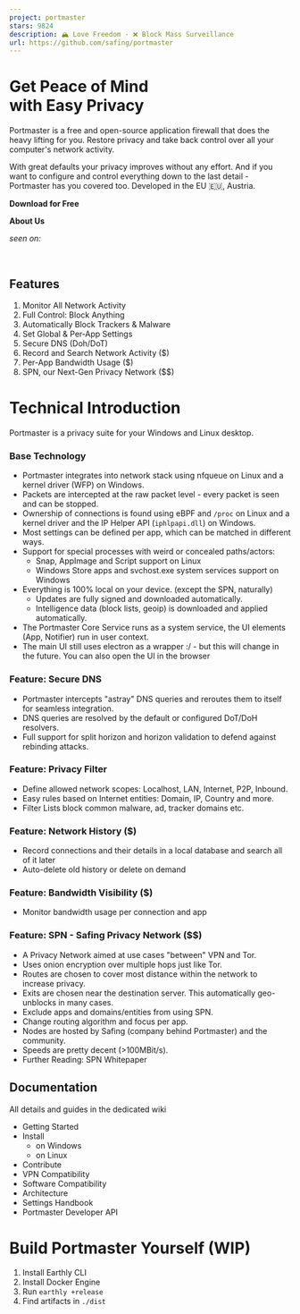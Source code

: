 ```yaml
---
project: portmaster
stars: 9824
description: 🏔 Love Freedom - ❌ Block Mass Surveillance
url: https://github.com/safing/portmaster
---
```


Get Peace of Mind  
with Easy Privacy
=====================================

Portmaster is a free and open-source application firewall that does the heavy lifting for you. Restore privacy and take back control over all your computer's network activity.

With great defaults your privacy improves without any effort. And if you want to configure and control everything down to the last detail - Portmaster has you covered too. Developed in the EU 🇪🇺, Austria.

**Download for Free**

**About Us**

_seen on:_

           

Features
--------

1.  Monitor All Network Activity
2.  Full Control: Block Anything
3.  Automatically Block Trackers & Malware
4.  Set Global & Per‑App Settings
5.  Secure DNS (Doh/DoT)
6.  Record and Search Network Activity ($)
7.  Per-App Bandwidth Usage ($)
8.  SPN, our Next-Gen Privacy Network ($$)

Technical Introduction
======================

Portmaster is a privacy suite for your Windows and Linux desktop.

### Base Technology

-   Portmaster integrates into network stack using nfqueue on Linux and a kernel driver (WFP) on Windows.
-   Packets are intercepted at the raw packet level - every packet is seen and can be stopped.
-   Ownership of connections is found using eBPF and `/proc` on Linux and a kernel driver and the IP Helper API (`iphlpapi.dll`) on Windows.
-   Most settings can be defined per app, which can be matched in different ways.
-   Support for special processes with weird or concealed paths/actors:
    -   Snap, AppImage and Script support on Linux
    -   Windows Store apps and svchost.exe system services support on Windows
-   Everything is 100% local on your device. (except the SPN, naturally)
    -   Updates are fully signed and downloaded automatically.
    -   Intelligence data (block lists, geoip) is downloaded and applied automatically.
-   The Portmaster Core Service runs as a system service, the UI elements (App, Notifier) run in user context.
-   The main UI still uses electron as a wrapper :/ - but this will change in the future. You can also open the UI in the browser

### Feature: Secure DNS

-   Portmaster intercepts "astray" DNS queries and reroutes them to itself for seamless integration.
-   DNS queries are resolved by the default or configured DoT/DoH resolvers.
-   Full support for split horizon and horizon validation to defend against rebinding attacks.

### Feature: Privacy Filter

-   Define allowed network scopes: Localhost, LAN, Internet, P2P, Inbound.
-   Easy rules based on Internet entities: Domain, IP, Country and more.
-   Filter Lists block common malware, ad, tracker domains etc.

### Feature: Network History ($)

-   Record connections and their details in a local database and search all of it later
-   Auto-delete old history or delete on demand

### Feature: Bandwidth Visibility ($)

-   Monitor bandwidth usage per connection and app

### Feature: SPN - Safing Privacy Network ($$)

-   A Privacy Network aimed at use cases "between" VPN and Tor.
-   Uses onion encryption over multiple hops just like Tor.
-   Routes are chosen to cover most distance within the network to increase privacy.
-   Exits are chosen near the destination server. This automatically geo-unblocks in many cases.
-   Exclude apps and domains/entities from using SPN.
-   Change routing algorithm and focus per app.
-   Nodes are hosted by Safing (company behind Portmaster) and the community.
-   Speeds are pretty decent (>100MBit/s).
-   Further Reading: SPN Whitepaper

Documentation
-------------

All details and guides in the dedicated wiki

-   Getting Started
-   Install
    -   on Windows
    -   on Linux
-   Contribute
-   VPN Compatibility
-   Software Compatibility
-   Architecture
-   Settings Handbook
-   Portmaster Developer API

Build Portmaster Yourself (WIP)
===============================

1.  Install Earthly CLI
2.  Install Docker Engine
3.  Run `earthly +release`
4.  Find artifacts in `./dist`
